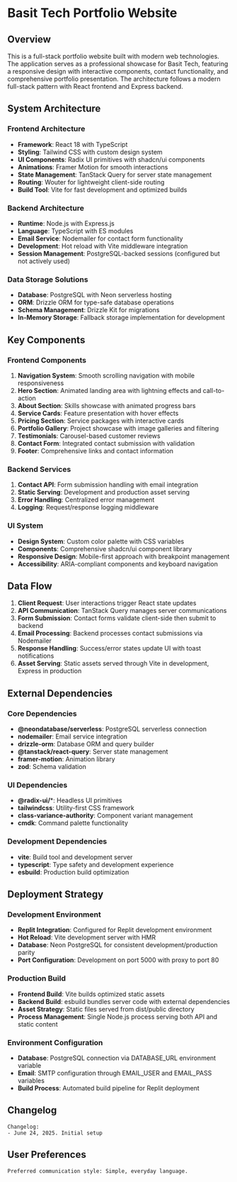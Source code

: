 # Basit Tech Portfolio Website

## Overview

This is a full-stack portfolio website built with modern web technologies. The application serves as a professional showcase for Basit Tech, featuring a responsive design with interactive components, contact functionality, and comprehensive portfolio presentation. The architecture follows a modern full-stack pattern with React frontend and Express backend.

## System Architecture

### Frontend Architecture
- **Framework**: React 18 with TypeScript
- **Styling**: Tailwind CSS with custom design system
- **UI Components**: Radix UI primitives with shadcn/ui components
- **Animations**: Framer Motion for smooth interactions
- **State Management**: TanStack Query for server state management
- **Routing**: Wouter for lightweight client-side routing
- **Build Tool**: Vite for fast development and optimized builds

### Backend Architecture
- **Runtime**: Node.js with Express.js
- **Language**: TypeScript with ES modules
- **Email Service**: Nodemailer for contact form functionality
- **Development**: Hot reload with Vite middleware integration
- **Session Management**: PostgreSQL-backed sessions (configured but not actively used)

### Data Storage Solutions
- **Database**: PostgreSQL with Neon serverless hosting
- **ORM**: Drizzle ORM for type-safe database operations
- **Schema Management**: Drizzle Kit for migrations
- **In-Memory Storage**: Fallback storage implementation for development

## Key Components

### Frontend Components
1. **Navigation System**: Smooth scrolling navigation with mobile responsiveness
2. **Hero Section**: Animated landing area with lightning effects and call-to-action
3. **About Section**: Skills showcase with animated progress bars
4. **Service Cards**: Feature presentation with hover effects
5. **Pricing Section**: Service packages with interactive cards
6. **Portfolio Gallery**: Project showcase with image galleries and filtering
7. **Testimonials**: Carousel-based customer reviews
8. **Contact Form**: Integrated contact submission with validation
9. **Footer**: Comprehensive links and contact information

### Backend Services
1. **Contact API**: Form submission handling with email integration
2. **Static Serving**: Development and production asset serving
3. **Error Handling**: Centralized error management
4. **Logging**: Request/response logging middleware

### UI System
- **Design System**: Custom color palette with CSS variables
- **Components**: Comprehensive shadcn/ui component library
- **Responsive Design**: Mobile-first approach with breakpoint management
- **Accessibility**: ARIA-compliant components and keyboard navigation

## Data Flow

1. **Client Request**: User interactions trigger React state updates
2. **API Communication**: TanStack Query manages server communications
3. **Form Submission**: Contact forms validate client-side then submit to backend
4. **Email Processing**: Backend processes contact submissions via Nodemailer
5. **Response Handling**: Success/error states update UI with toast notifications
6. **Asset Serving**: Static assets served through Vite in development, Express in production

## External Dependencies

### Core Dependencies
- **@neondatabase/serverless**: PostgreSQL serverless connection
- **nodemailer**: Email service integration
- **drizzle-orm**: Database ORM and query builder
- **@tanstack/react-query**: Server state management
- **framer-motion**: Animation library
- **zod**: Schema validation

### UI Dependencies
- **@radix-ui/***: Headless UI primitives
- **tailwindcss**: Utility-first CSS framework
- **class-variance-authority**: Component variant management
- **cmdk**: Command palette functionality

### Development Dependencies
- **vite**: Build tool and development server
- **typescript**: Type safety and development experience
- **esbuild**: Production build optimization

## Deployment Strategy

### Development Environment
- **Replit Integration**: Configured for Replit development environment
- **Hot Reload**: Vite development server with HMR
- **Database**: Neon PostgreSQL for consistent development/production parity
- **Port Configuration**: Development on port 5000 with proxy to port 80

### Production Build
- **Frontend Build**: Vite builds optimized static assets
- **Backend Build**: esbuild bundles server code with external dependencies
- **Asset Strategy**: Static files served from dist/public directory
- **Process Management**: Single Node.js process serving both API and static content

### Environment Configuration
- **Database**: PostgreSQL connection via DATABASE_URL environment variable
- **Email**: SMTP configuration through EMAIL_USER and EMAIL_PASS variables
- **Build Process**: Automated build pipeline for Replit deployment

## Changelog

```
Changelog:
- June 24, 2025. Initial setup
```

## User Preferences

```
Preferred communication style: Simple, everyday language.
```
